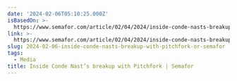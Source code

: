 ```yaml
---
date: '2024-02-06T05:10:25.000Z'
isBasedOn: >-
  https://www.semafor.com/article/02/04/2024/inside-conde-nasts-breakup-with-pitchfork
link: >-
  https://www.semafor.com/article/02/04/2024/inside-conde-nasts-breakup-with-pitchfork
slug: 2024-02-06-inside-conde-nasts-breakup-with-pitchfork-or-semafor
tags:
  - Media
title: Inside Conde Nast’s breakup with Pitchfork | Semafor
---
```


